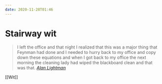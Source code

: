 ```yaml
---
date: 2020-11-28T01:46
---
```


# Stairway wit

> I left the office and that night I realized that this was a major thing that Feynman had done and I needed to hurry back to my office and copy down these equations and when I got back to my office the next morning the cleaning lady had wiped the blackboard clean and that was that. [*Alan Lightman*](https://nautil.us/issue/16/nothingness/ingenious-alan-lightman)

[[Wit]]